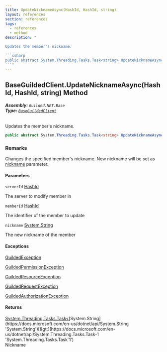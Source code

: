 ```yaml
---
title: UpdateNicknameAsync(HashId, HashId, string)
layout: references
section: references
tags:
  - references
  - method
description: "

Updates the member's nickname.

```csharp
public abstract System.Threading.Tasks.Task<string> UpdateNicknameAsync(Guilded.NET.Base.HashId serverId, Guilded.NET.Base.HashId memberId, string nickname);
```"
---
```


## BaseGuildedClient.UpdateNicknameAsync(HashId, HashId, string) Method
###### **Assembly:** `Guilded.NET.Base`<br/>**Type:** [`BaseGuildedClient`](BaseGuildedClient 'Guilded.NET.Base.BaseGuildedClient')

Updates the member's nickname.

```csharp
public abstract System.Threading.Tasks.Task<string> UpdateNicknameAsync(Guilded.NET.Base.HashId serverId, Guilded.NET.Base.HashId memberId, string nickname);
```

### Remarks
  
Changes the specified member's nickname. New nickname will be set as [nickname](BaseGuildedClient.UpdateNicknameAsync(HashId,HashId,string)#Guilded.NET.Base.BaseGuildedClient.UpdateNicknameAsync(Guilded.NET.Base.HashId,Guilded.NET.Base.HashId,string).nickname 'Guilded.NET.Base.BaseGuildedClient.UpdateNicknameAsync(Guilded.NET.Base.HashId, Guilded.NET.Base.HashId, string).nickname') parameter.
#### Parameters

<a name='Guilded.NET.Base.BaseGuildedClient.UpdateNicknameAsync(Guilded.NET.Base.HashId,Guilded.NET.Base.HashId,string).serverId'></a>

`serverId` [HashId](HashId 'Guilded.NET.Base.HashId')

The server to modify member in

<a name='Guilded.NET.Base.BaseGuildedClient.UpdateNicknameAsync(Guilded.NET.Base.HashId,Guilded.NET.Base.HashId,string).memberId'></a>

`memberId` [HashId](HashId 'Guilded.NET.Base.HashId')

The identifier of the member to update

<a name='Guilded.NET.Base.BaseGuildedClient.UpdateNicknameAsync(Guilded.NET.Base.HashId,Guilded.NET.Base.HashId,string).nickname'></a>

`nickname` [System.String](https://docs.microsoft.com/en-us/dotnet/api/System.String 'System.String')

The new nickname of the member

#### Exceptions

[GuildedException](GuildedException 'Guilded.NET.Base.GuildedException')

[GuildedPermissionException](GuildedPermissionException 'Guilded.NET.Base.GuildedPermissionException')

[GuildedResourceException](GuildedResourceException 'Guilded.NET.Base.GuildedResourceException')

[GuildedRequestException](GuildedRequestException 'Guilded.NET.Base.GuildedRequestException')

[GuildedAuthorizationException](GuildedAuthorizationException 'Guilded.NET.Base.GuildedAuthorizationException')

#### Returns
[System.Threading.Tasks.Task&lt;](https://docs.microsoft.com/en-us/dotnet/api/System.Threading.Tasks.Task-1 'System.Threading.Tasks.Task`1')[System.String](https://docs.microsoft.com/en-us/dotnet/api/System.String 'System.String')[&gt;](https://docs.microsoft.com/en-us/dotnet/api/System.Threading.Tasks.Task-1 'System.Threading.Tasks.Task`1')  
Nickname
